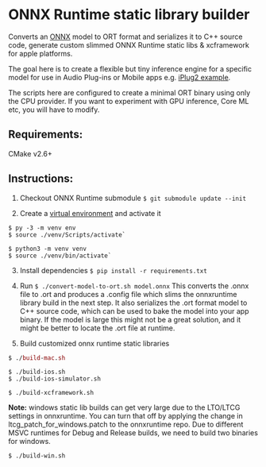 # ONNX Runtime static library builder

Converts an [ONNX](https://onnx.ai) model to ORT format and serializes it to C++ source code, generate custom slimmed ONNX Runtime static libs & xcframework for apple platforms.

The goal here is to create a flexible but tiny inference engine for a specific model for use in Audio Plug-ins or Mobile apps e.g. [iPlug2 example](https://github.com/olilarkin/iPlug2OnnxRuntime).

The scripts here are configured to create a minimal ORT binary using only the CPU provider. If you want to experiment with GPU inference, Core ML etc, you will have to modify.

## Requirements:

CMake v2.6+

## Instructions:

1. Checkout ONNX Runtime submodule `$ git submodule update --init`

2. Create a [virtual environment](https://packaging.python.org/tutorials/installing-packages/#creating-virtual-environments) and activate it

```windows (bash shell)
$ py -3 -m venv env
$ source ./venv/Scripts/activate`
```

```mac/linux
$ python3 -m venv venv
$ source ./venv/bin/activate`
```

3. Install dependencies `$ pip install -r requirements.txt`

4. Run `$ ./convert-model-to-ort.sh model.onnx`
This converts the .onnx file to .ort and produces a .config file which slims the onnxruntime library build in the next step.
It also serializes the .ort format model to C++ source code, which can be used to bake the model into your app binary. If the model
is large this might not be a great solution, and it might be better to locate the .ort file at runtime.

6. Build customized onnx runtime static libraries

```mac
$ ./build-mac.sh
```

```ios
$ ./build-ios.sh
$ ./build-ios-simulator.sh
```

```xcframework build
$ ./build-xcframework.sh
```

**Note:** windows static lib builds can get very large due to the LTO/LTCG settings in onnxruntime. 
You can turn that off by applying the change in ltcg_patch_for_windows.patch to the onnxruntime repo.
Due to different MSVC runtimes for Debug and Release builds, we need to build two binaries for windows.

```windows
$ ./build-win.sh
```
